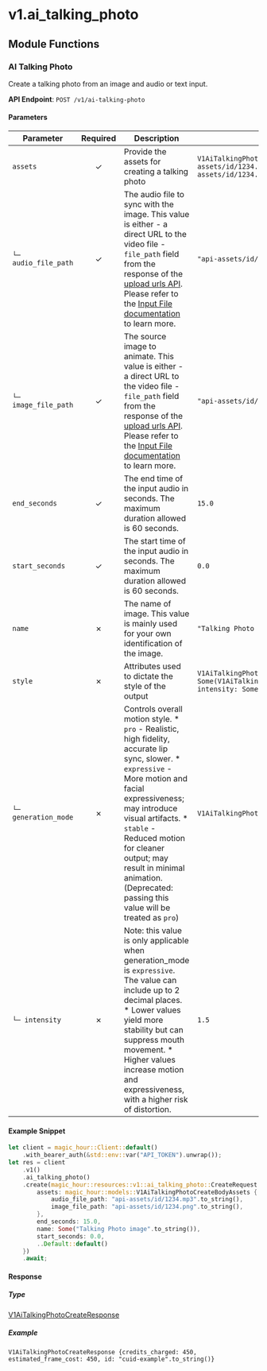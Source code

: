# v1.ai_talking_photo

## Module Functions

### AI Talking Photo <a name="create"></a>

Create a talking photo from an image and audio or text input.

**API Endpoint**: `POST /v1/ai-talking-photo`

#### Parameters

| Parameter | Required | Description | Example |
|-----------|:--------:|-------------|--------|
| `assets` | ✓ | Provide the assets for creating a talking photo | `V1AiTalkingPhotoCreateBodyAssets {audio_file_path: "api-assets/id/1234.mp3".to_string(), image_file_path: "api-assets/id/1234.png".to_string()}` |
| `└─ audio_file_path` | ✓ | The audio file to sync with the image. This value is either - a direct URL to the video file - `file_path` field from the response of the [upload urls API](https://docs.magichour.ai/api-reference/files/generate-asset-upload-urls).  Please refer to the [Input File documentation](https://docs.magichour.ai/api-reference/files/generate-asset-upload-urls#input-file) to learn more.  | `"api-assets/id/1234.mp3".to_string()` |
| `└─ image_file_path` | ✓ | The source image to animate. This value is either - a direct URL to the video file - `file_path` field from the response of the [upload urls API](https://docs.magichour.ai/api-reference/files/generate-asset-upload-urls).  Please refer to the [Input File documentation](https://docs.magichour.ai/api-reference/files/generate-asset-upload-urls#input-file) to learn more.  | `"api-assets/id/1234.png".to_string()` |
| `end_seconds` | ✓ | The end time of the input audio in seconds. The maximum duration allowed is 60 seconds. | `15.0` |
| `start_seconds` | ✓ | The start time of the input audio in seconds. The maximum duration allowed is 60 seconds. | `0.0` |
| `name` | ✗ | The name of image. This value is mainly used for your own identification of the image. | `"Talking Photo image".to_string()` |
| `style` | ✗ | Attributes used to dictate the style of the output | `V1AiTalkingPhotoCreateBodyStyle {generation_mode: Some(V1AiTalkingPhotoCreateBodyStyleGenerationModeEnum::Expressive), intensity: Some(1.5)}` |
| `└─ generation_mode` | ✗ | Controls overall motion style. * `pro` -  Realistic, high fidelity, accurate lip sync, slower. * `expressive` - More motion and facial expressiveness; may introduce visual artifacts. * `stable` -  Reduced motion for cleaner output; may result in minimal animation. (Deprecated: passing this value will be treated as `pro`) | `V1AiTalkingPhotoCreateBodyStyleGenerationModeEnum::Expressive` |
| `└─ intensity` | ✗ | Note: this value is only applicable when generation_mode is `expressive`. The value can include up to 2 decimal places. * Lower values yield more stability but can suppress mouth movement. * Higher values increase motion and expressiveness, with a higher risk of distortion. | `1.5` |

#### Example Snippet

```rust
let client = magic_hour::Client::default()
    .with_bearer_auth(&std::env::var("API_TOKEN").unwrap());
let res = client
    .v1()
    .ai_talking_photo()
    .create(magic_hour::resources::v1::ai_talking_photo::CreateRequest {
        assets: magic_hour::models::V1AiTalkingPhotoCreateBodyAssets {
            audio_file_path: "api-assets/id/1234.mp3".to_string(),
            image_file_path: "api-assets/id/1234.png".to_string(),
        },
        end_seconds: 15.0,
        name: Some("Talking Photo image".to_string()),
        start_seconds: 0.0,
        ..Default::default()
    })
    .await;
```

#### Response

##### Type
[V1AiTalkingPhotoCreateResponse](/src/models/v1_ai_talking_photo_create_response.rs)

##### Example
`V1AiTalkingPhotoCreateResponse {credits_charged: 450, estimated_frame_cost: 450, id: "cuid-example".to_string()}`


